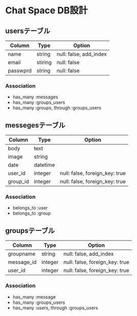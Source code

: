 # Chat Space DB設計
## usersテーブル
|Column|Type|Option|
|------|----|------|
|name|string|null: false, add_index|
|email|stiring|null: false|
|passwprd|string|null: false|
### Association
- has_many :messages
- has_many :groups_users
- has_many :groups, through :groups_users

## messegesテーブル
|Column|Type|Option|
|------|----|------|
|body|text||
|image|string||
|date|datetime||
|user_id|integer|null: false, foreign_key: true|
|group_id|integer|null: false, foreign_key: true|
### Association
- belongs_to :user
- belongs_to :group

## groupsテーブル
|Column|Type|Option|
|------|----|------|
|groupname|string|null: false, add_index|
|message_id|integer|null: false, foreign_key: true|
|user_id|integer|null: false, foreign_key: true|
### Association
- has_many :message
- has_many :groups_users
- has_many :users, through :groups_users
